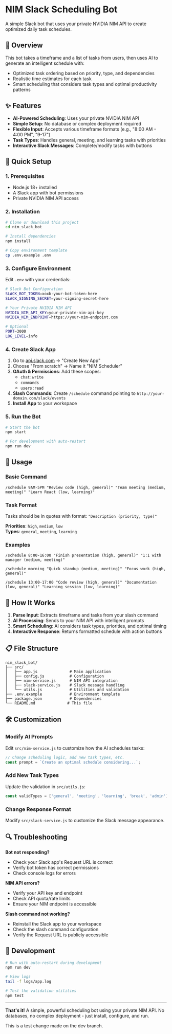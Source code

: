 # NIM Slack Scheduling Bot

A simple Slack bot that uses your private NVIDIA NIM API to create optimized daily task schedules.

## 🎯 Overview

This bot takes a timeframe and a list of tasks from users, then uses AI to generate an intelligent schedule with:
- Optimized task ordering based on priority, type, and dependencies
- Realistic time estimates for each task
- Smart scheduling that considers task types and optimal productivity patterns

## ✨ Features

- **AI-Powered Scheduling**: Uses your private NVIDIA NIM API
- **Simple Setup**: No database or complex deployment required
- **Flexible Input**: Accepts various timeframe formats (e.g., "8:00 AM - 4:00 PM", "9-17")
- **Task Types**: Handles general, meeting, and learning tasks with priorities
- **Interactive Slack Messages**: Complete/modify tasks with buttons

## 🚀 Quick Setup

### 1. Prerequisites

- Node.js 18+ installed
- A Slack app with bot permissions
- Private NVIDIA NIM API access

### 2. Installation

```bash
# Clone or download this project
cd nim_slack_bot

# Install dependencies
npm install

# Copy environment template
cp .env.example .env
```

### 3. Configure Environment

Edit `.env` with your credentials:

```bash
# Slack Bot Configuration
SLACK_BOT_TOKEN=xoxb-your-bot-token-here
SLACK_SIGNING_SECRET=your-signing-secret-here

# Your Private NVIDIA NIM API
NVIDIA_NIM_API_KEY=your-private-nim-api-key
NVIDIA_NIM_ENDPOINT=https://your-nim-endpoint.com

# Optional
PORT=3000
LOG_LEVEL=info
```

### 4. Create Slack App

1. Go to [api.slack.com](https://api.slack.com) → "Create New App"
2. Choose "From scratch" → Name it "NIM Scheduler"
3. **OAuth & Permissions**: Add these scopes:
   - `chat:write`
   - `commands`
   - `users:read`
4. **Slash Commands**: Create `/schedule` command pointing to `http://your-domain.com/slack/events`
5. **Install App** to your workspace

### 5. Run the Bot

```bash
# Start the bot
npm start

# For development with auto-restart
npm run dev
```

## 📱 Usage

### Basic Command
```
/schedule 9AM-5PM "Review code (high, general)" "Team meeting (medium, meeting)" "Learn React (low, learning)"
```

### Task Format
Tasks should be in quotes with format: `"Description (priority, type)"`

**Priorities**: `high`, `medium`, `low`  
**Types**: `general`, `meeting`, `learning`

### Examples
```
/schedule 8:00-16:00 "Finish presentation (high, general)" "1:1 with manager (medium, meeting)"

/schedule morning "Quick standup (medium, meeting)" "Focus work (high, general)"

/schedule 13:00-17:00 "Code review (high, general)" "Documentation (low, general)" "Learning session (low, learning)"
```

## 🔧 How It Works

1. **Parse Input**: Extracts timeframe and tasks from your slash command
2. **AI Processing**: Sends to your NIM API with intelligent prompts
3. **Smart Scheduling**: AI considers task types, priorities, and optimal timing
4. **Interactive Response**: Returns formatted schedule with action buttons

## 📋 File Structure

```
nim_slack_bot/
├── src/
│   ├── app.js              # Main application
│   ├── config.js           # Configuration
│   ├── nim-service.js      # NIM API integration
│   ├── slack-service.js    # Slack message handling
│   └── utils.js            # Utilities and validation
├── .env.example            # Environment template
├── package.json            # Dependencies
└── README.md              # This file
```

## 🛠️ Customization

### Modify AI Prompts
Edit `src/nim-service.js` to customize how the AI schedules tasks:

```javascript
// Change scheduling logic, add new task types, etc.
const prompt = `Create an optimal schedule considering...`;
```

### Add New Task Types
Update the validation in `src/utils.js`:

```javascript
const validTypes = ['general', 'meeting', 'learning', 'break', 'admin'];
```

### Change Response Format
Modify `src/slack-service.js` to customize the Slack message appearance.

## 🔍 Troubleshooting

**Bot not responding?**
- Check your Slack app's Request URL is correct
- Verify bot token has correct permissions
- Check console logs for errors

**NIM API errors?**
- Verify your API key and endpoint
- Check API quota/rate limits
- Ensure your NIM endpoint is accessible

**Slash command not working?**
- Reinstall the Slack app to your workspace
- Check the slash command configuration
- Verify the Request URL is publicly accessible

## 📝 Development

```bash
# Run with auto-restart during development
npm run dev

# View logs
tail -f logs/app.log

# Test the validation utilities
npm test
```

---

**That's it!** A simple, powerful scheduling bot using your private NIM API. No databases, no complex deployment - just install, configure, and run.

This is a test change made on the dev branch.